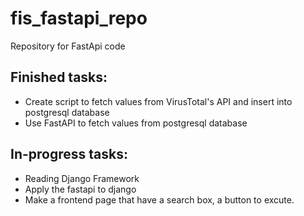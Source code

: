 # fis_fastapi_repo
Repository for FastApi code

## Finished tasks:
- Create script to fetch values from VirusTotal's API and insert into postgresql database
- Use FastAPI to fetch values from postgresql database

## In-progress tasks:
- Reading Django Framework
- Apply the fastapi to django
- Make a frontend page that have a search box, a button to excute.

